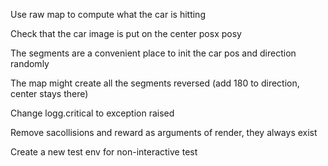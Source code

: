 Use raw map to compute what the car is hitting

Check that the car image is put on the center posx posy

The segments are a convenient place to init the car pos and direction randomly

The map might create all the segments reversed (add 180 to direction, center stays there)

Change logg.critical to exception raised

Remove sacollisions and reward as arguments of render, they always exist

Create a new test env for non-interactive test


